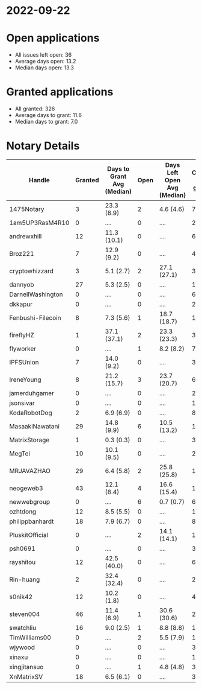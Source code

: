 2022-09-22
==========

# Open applications

- All issues left open: 36
- Average days open: 13.2
- Median days open: 13.3

# Granted applications

- All granted: 326
- Average days to grant: 11.6
- Median days to grant: 7.0

# Notary Details

| Handle            |   Granted | Days to Grant Avg (Median)   |   Open | Days Left Open Avg (Median)   |   Closed (no grant) |
|-------------------|-----------|------------------------------|--------|-------------------------------|---------------------|
| 1475Notary        |         3 | 23.3  (8.9)                  |      2 | 4.6  (4.6)                    |                   7 |
| 1am5UP3RasM4R10   |         0 | ....                         |      0 | ....                          |                   2 |
| andrewxhill       |        12 | 11.3  (10.1)                 |      0 | ....                          |                  69 |
| Broz221           |         7 | 12.9  (9.2)                  |      0 | ....                          |                  41 |
| cryptowhizzard    |         3 | 5.1  (2.7)                   |      2 | 27.1  (27.1)                  |                  32 |
| dannyob           |        27 | 5.3  (2.5)                   |      0 | ....                          |                 136 |
| DarnellWashington |         0 | ....                         |      0 | ....                          |                   6 |
| dkkapur           |         0 | ....                         |      0 | ....                          |                   2 |
| Fenbushi-Filecoin |         8 | 7.3  (5.6)                   |      1 | 18.7  (18.7)                  |                 103 |
| fireflyHZ         |         1 | 37.1  (37.1)                 |      2 | 23.3  (23.3)                  |                   3 |
| flyworker         |         0 | ....                         |      1 | 8.2  (8.2)                    |                   7 |
| IPFSUnion         |         7 | 14.0  (9.2)                  |      0 | ....                          |                  33 |
| IreneYoung        |         8 | 21.2  (15.7)                 |      3 | 23.7  (20.7)                  |                  66 |
| jamerduhgamer     |         0 | ....                         |      0 | ....                          |                   2 |
| jsonsivar         |         0 | ....                         |      0 | ....                          |                  13 |
| KodaRobotDog      |         2 | 6.9  (6.9)                   |      0 | ....                          |                   8 |
| MasaakiNawatani   |        29 | 14.8  (9.9)                  |      6 | 10.5  (13.2)                  |                 122 |
| MatrixStorage     |         1 | 0.3  (0.3)                   |      0 | ....                          |                   3 |
| MegTei            |        10 | 10.1  (9.5)                  |      0 | ....                          |                  28 |
| MRJAVAZHAO        |        29 | 6.4  (5.8)                   |      2 | 25.8  (25.8)                  |                 124 |
| neogeweb3         |        43 | 12.1  (8.4)                  |      4 | 16.6  (15.4)                  |                 163 |
| newwebgroup       |         0 | ....                         |      6 | 0.7  (0.7)                    |                   6 |
| ozhtdong          |        12 | 8.5  (5.5)                   |      0 | ....                          |                 110 |
| philippbanhardt   |        18 | 7.9  (6.7)                   |      0 | ....                          |                  81 |
| PluskitOfficial   |         0 | ....                         |      2 | 14.1  (14.1)                  |                   1 |
| psh0691           |         0 | ....                         |      0 | ....                          |                   3 |
| rayshitou         |        12 | 42.5  (40.0)                 |      0 | ....                          |                  62 |
| Rin-huang         |         2 | 32.4  (32.4)                 |      0 | ....                          |                   2 |
| s0nik42           |        12 | 10.2  (1.8)                  |      0 | ....                          |                  46 |
| steven004         |        46 | 11.4  (6.9)                  |      1 | 30.6  (30.6)                  |                 204 |
| swatchliu         |        16 | 9.0  (2.5)                   |      1 | 8.8  (8.8)                    |                 116 |
| TimWilliams00     |         0 | ....                         |      2 | 5.5  (7.9)                    |                  13 |
| wjywood           |         0 | ....                         |      0 | ....                          |                  39 |
| xinaxu            |         0 | ....                         |      0 | ....                          |                   1 |
| xingjitansuo      |         0 | ....                         |      1 | 4.8  (4.8)                    |                   3 |
| XnMatrixSV        |        18 | 6.5  (6.1)                   |      0 | ....                          |                  38 |